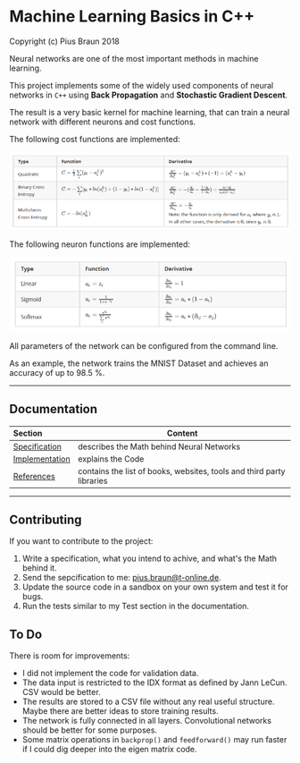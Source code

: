 # Machine Learning Basics in C++

Copyright (c) Pius Braun 2018

Neural networks are one of the most important methods in machine learning.

This project implements some of the widely used components of neural networks in `C++` using **Back Propagation** and **Stochastic Gradient Descent**. 

The result is a very basic kernel for machine learning, that can train a neural network with different neurons and cost functions.

The following cost functions are implemented:

![](CostFunctions.PNG)

The following neuron functions are implemented:

![](NeuronFunctions.PNG)

All parameters of the network can be configured from the command line.

As an example, the network trains the MNIST Dataset and achieves an accuracy of up to 98.5 %.

-----



## Documentation

| Section                                   | Content                                                      |
| :---------------------------------------- | ------------------------------------------------------------ |
| [Specification](docs/Specification.pdf)   | describes the Math behind Neural Networks                    |
| [Implementation](docs/Implementation.pdf) | explains the Code                                            |
| [References](docs/References.pdf)         | contains the list of books, websites, tools and third party libraries |

-----



## Contributing

If you want to contribute to the project:

1. Write a specification, what you intend to achive, and what's the Math behind it.
2. Send the sepcification to me: pius.braun@t-online.de.
3. Update the source code in a sandbox on your own system and test it for bugs.
4. Run the tests similar to my Test section in the documentation.



## To Do

There is room for improvements:

- I did not implement the code for validation data.
- The data input is restricted to the IDX format as defined by Jann LeCun. CSV would be better.
- The results are stored to a CSV file without any real useful structure. Maybe there are better ideas to store training results.
- The network is fully connected in all layers. Convolutional networks should be better for some purposes.
- Some matrix operations in `backprop()` and `feedforward()` may run faster if I could dig deeper into the eigen matrix code.


